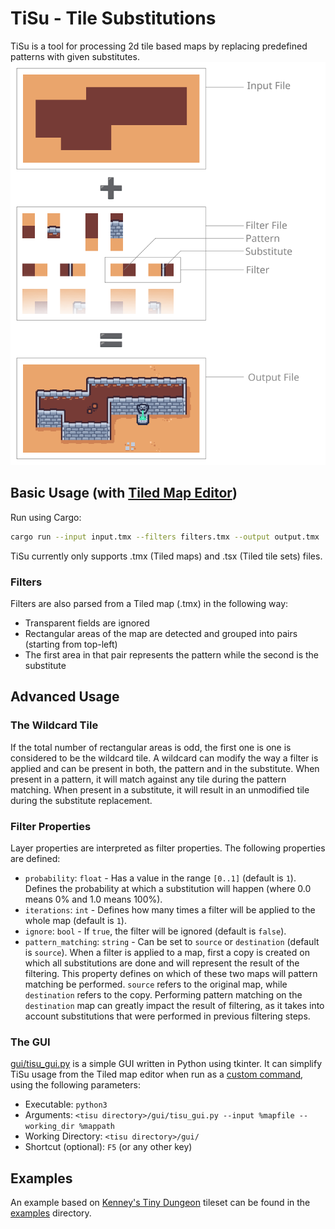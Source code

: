 # TiSu - Tile Substitutions

TiSu is a tool for processing 2d tile based maps by replacing predefined patterns with given substitutes.
![TiSu Concept](images/tisu.png "Input + Filters = Output")

## Basic Usage (with [Tiled Map Editor](https://www.mapeditor.org/))

Run using Cargo:

```bash
cargo run --input input.tmx --filters filters.tmx --output output.tmx
```

TiSu currently only supports .tmx (Tiled maps) and .tsx (Tiled tile sets) files.

### Filters

Filters are also parsed from a Tiled map (.tmx) in the following way:
* Transparent fields are ignored
* Rectangular areas of the map are detected and grouped into pairs (starting from top-left)
* The first area in that pair represents the pattern while the second is the substitute

## Advanced Usage

### The Wildcard Tile

If the total number of rectangular areas is odd, the first one is one is considered to be the wildcard tile. A wildcard can modify the way a filter is applied and can be present in both, the pattern and in the substitute.
When present in a pattern, it will match against any tile during the pattern matching.
When present in a substitute, it will result in an unmodified tile during the substitute replacement.

### Filter Properties

Layer properties are interpreted as filter properties. The following properties are defined:
* `probability`: `float` - Has a value in the range `[0..1]` (default is `1`). Defines the probability at which a substitution will happen (where 0.0 means 0% and 1.0 means 100%).
* `iterations`: `int` - Defines how many times a filter will be applied to the whole map (default is `1`).
* `ignore`: `bool` - If `true`, the filter will be ignored (default is `false`).
* `pattern_matching`: `string` - Can be set to `source` or `destination` (default is `source`). When a filter is applied to a map, first a copy is created on which all substitutions are done and will represent the result of the filtering. This property defines on which of these two maps will pattern matching be performed. `source` refers to the original map, while `destination` refers to the copy. Performing pattern matching on the `destination` map can greatly impact the result of filtering, as it takes into account substitutions that were performed in previous filtering steps.

### The GUI

[gui/tisu_gui.py](gui/tisu_gui.py) is a simple GUI written in Python using tkinter. It can simplify TiSu usage from the Tiled map editor when run as a [custom command](https://doc.mapeditor.org/en/stable/manual/using-commands/), using the following parameters:
* Executable: `python3`
* Arguments: `<tisu directory>/gui/tisu_gui.py --input %mapfile --working_dir %mappath`
* Working Directory: `<tisu directory>/gui/`
* Shortcut (optional): `F5` (or any other key)

## Examples

An example based on [Kenney's Tiny Dungeon](https://kenney.nl/assets/tiny-dungeon) tileset can be found in the [examples](examples/kenney_tiny_dungeon/) directory.
